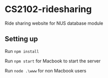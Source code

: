 # CS2102-ridesharing
Ride sharing website for NUS database module

## Setting up
Run `npm install`

Run `npm start` for Macbook to start the server

Run `node .\www` for non Macbook users
